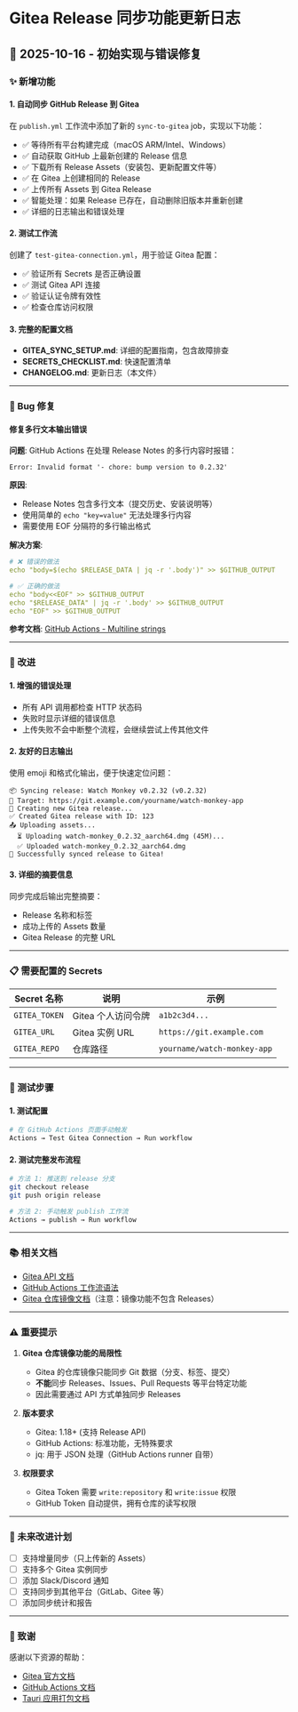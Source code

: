 # Gitea Release 同步功能更新日志

## 📅 2025-10-16 - 初始实现与错误修复

### ✨ 新增功能

#### 1. 自动同步 GitHub Release 到 Gitea
在 `publish.yml` 工作流中添加了新的 `sync-to-gitea` job，实现以下功能：

- ✅ 等待所有平台构建完成（macOS ARM/Intel、Windows）
- ✅ 自动获取 GitHub 上最新创建的 Release 信息
- ✅ 下载所有 Release Assets（安装包、更新配置文件等）
- ✅ 在 Gitea 上创建相同的 Release
- ✅ 上传所有 Assets 到 Gitea Release
- ✅ 智能处理：如果 Release 已存在，自动删除旧版本并重新创建
- ✅ 详细的日志输出和错误处理

#### 2. 测试工作流
创建了 `test-gitea-connection.yml`，用于验证 Gitea 配置：

- ✅ 验证所有 Secrets 是否正确设置
- ✅ 测试 Gitea API 连接
- ✅ 验证认证令牌有效性
- ✅ 检查仓库访问权限

#### 3. 完整的配置文档
- **GITEA_SYNC_SETUP.md**: 详细的配置指南，包含故障排查
- **SECRETS_CHECKLIST.md**: 快速配置清单
- **CHANGELOG.md**: 更新日志（本文件）

---

### 🐛 Bug 修复

#### 修复多行文本输出错误
**问题**: GitHub Actions 在处理 Release Notes 的多行内容时报错：
```
Error: Invalid format '- chore: bump version to 0.2.32'
```

**原因**: 
- Release Notes 包含多行文本（提交历史、安装说明等）
- 使用简单的 `echo "key=value"` 无法处理多行内容
- 需要使用 EOF 分隔符的多行输出格式

**解决方案**:
```yaml
# ❌ 错误的做法
echo "body=$(echo $RELEASE_DATA | jq -r '.body')" >> $GITHUB_OUTPUT

# ✅ 正确的做法
echo "body<<EOF" >> $GITHUB_OUTPUT
echo "$RELEASE_DATA" | jq -r '.body' >> $GITHUB_OUTPUT
echo "EOF" >> $GITHUB_OUTPUT
```

**参考文档**: [GitHub Actions - Multiline strings](https://docs.github.com/en/actions/using-workflows/workflow-commands-for-github-actions#multiline-strings)

---

### 🔧 改进

#### 1. 增强的错误处理
- 所有 API 调用都检查 HTTP 状态码
- 失败时显示详细的错误信息
- 上传失败不会中断整个流程，会继续尝试上传其他文件

#### 2. 友好的日志输出
使用 emoji 和格式化输出，便于快速定位问题：
```
📦 Syncing release: Watch Monkey v0.2.32 (v0.2.32)
🎯 Target: https://git.example.com/yourname/watch-monkey-app
🚀 Creating new Gitea release...
✅ Created Gitea release with ID: 123
📤 Uploading assets...
  ⏳ Uploading watch-monkey_0.2.32_aarch64.dmg (45M)...
  ✅ Uploaded watch-monkey_0.2.32_aarch64.dmg
🎉 Successfully synced release to Gitea!
```

#### 3. 详细的摘要信息
同步完成后输出完整摘要：
- Release 名称和标签
- 成功上传的 Assets 数量
- Gitea Release 的完整 URL

---

### 📋 需要配置的 Secrets

| Secret 名称 | 说明 | 示例 |
|------------|------|------|
| `GITEA_TOKEN` | Gitea 个人访问令牌 | `a1b2c3d4...` |
| `GITEA_URL` | Gitea 实例 URL | `https://git.example.com` |
| `GITEA_REPO` | 仓库路径 | `yourname/watch-monkey-app` |

---

### 🧪 测试步骤

#### 1. 测试配置
```bash
# 在 GitHub Actions 页面手动触发
Actions → Test Gitea Connection → Run workflow
```

#### 2. 测试完整发布流程
```bash
# 方法 1: 推送到 release 分支
git checkout release
git push origin release

# 方法 2: 手动触发 publish 工作流
Actions → publish → Run workflow
```

---

### 📚 相关文档

- [Gitea API 文档](https://docs.gitea.com/api/1.20/)
- [GitHub Actions 工作流语法](https://docs.github.com/en/actions/using-workflows/workflow-syntax-for-github-actions)
- [Gitea 仓库镜像文档](https://docs.gitea.com/zh-cn/usage/repo-mirror)（注意：镜像功能不包含 Releases）

---

### ⚠️ 重要提示

1. **Gitea 仓库镜像功能的局限性**
   - Gitea 的仓库镜像只能同步 Git 数据（分支、标签、提交）
   - **不能**同步 Releases、Issues、Pull Requests 等平台特定功能
   - 因此需要通过 API 方式单独同步 Releases

2. **版本要求**
   - Gitea: 1.18+ (支持 Release API)
   - GitHub Actions: 标准功能，无特殊要求
   - jq: 用于 JSON 处理（GitHub Actions runner 自带）

3. **权限要求**
   - Gitea Token 需要 `write:repository` 和 `write:issue` 权限
   - GitHub Token 自动提供，拥有仓库的读写权限

---

### 🎯 未来改进计划

- [ ] 支持增量同步（只上传新的 Assets）
- [ ] 支持多个 Gitea 实例同步
- [ ] 添加 Slack/Discord 通知
- [ ] 支持同步到其他平台（GitLab、Gitee 等）
- [ ] 添加同步统计和报告

---

### 🙏 致谢

感谢以下资源的帮助：
- [Gitea 官方文档](https://docs.gitea.com/)
- [GitHub Actions 文档](https://docs.github.com/actions)
- [Tauri 应用打包文档](https://tauri.app/v1/guides/distribution/publishing)

